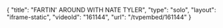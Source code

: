 {
    "title": "FARTIN' AROUND WITH NATE TYLER",
    "type": "solo",
    "layout": "iframe-static",
    "videoId": "161144",
    "url": "\/tvpembed\/161144"
}